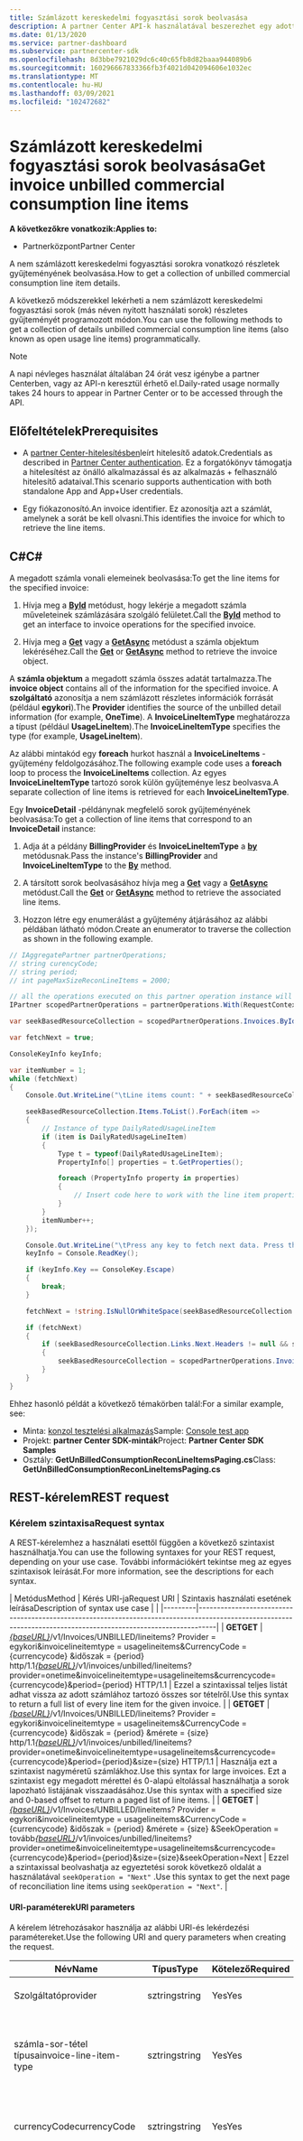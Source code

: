 ```yaml
---
title: Számlázott kereskedelmi fogyasztási sorok beolvasása
description: A partner Center API-k használatával beszerezhet egy adott számlára vonatkozó, nem számlázott kereskedelmi fogyasztási sor részleteit tartalmazó gyűjteményt.
ms.date: 01/13/2020
ms.service: partner-dashboard
ms.subservice: partnercenter-sdk
ms.openlocfilehash: 8d3bbe7921029dc6c40c65fb8d82baaa944089b6
ms.sourcegitcommit: 160296667833366fb3f4021d042094606e1032ec
ms.translationtype: MT
ms.contentlocale: hu-HU
ms.lasthandoff: 03/09/2021
ms.locfileid: "102472682"
---
```

# <a name="get-invoice-unbilled-commercial-consumption-line-items"></a><span data-ttu-id="5c8ba-103">Számlázott kereskedelmi fogyasztási sorok beolvasása</span><span class="sxs-lookup"><span data-stu-id="5c8ba-103">Get invoice unbilled commercial consumption line items</span></span>

<span data-ttu-id="5c8ba-104">**A következőkre vonatkozik:**</span><span class="sxs-lookup"><span data-stu-id="5c8ba-104">**Applies to:**</span></span>

- <span data-ttu-id="5c8ba-105">Partnerközpont</span><span class="sxs-lookup"><span data-stu-id="5c8ba-105">Partner Center</span></span>

<span data-ttu-id="5c8ba-106">A nem számlázott kereskedelmi fogyasztási sorokra vonatkozó részletek gyűjteményének beolvasása.</span><span class="sxs-lookup"><span data-stu-id="5c8ba-106">How to get a collection of unbilled commercial consumption line item details.</span></span>

<span data-ttu-id="5c8ba-107">A következő módszerekkel lekérheti a nem számlázott kereskedelmi fogyasztási sorok (más néven nyitott használati sorok) részletes gyűjteményét programozott módon.</span><span class="sxs-lookup"><span data-stu-id="5c8ba-107">You can use the following methods to get a collection of details unbilled commercial consumption line items (also known as open usage line items) programmatically.</span></span>

>[!NOTE]
><span data-ttu-id="5c8ba-108">A napi névleges használat általában 24 órát vesz igénybe a partner Centerben, vagy az API-n keresztül érhető el.</span><span class="sxs-lookup"><span data-stu-id="5c8ba-108">Daily-rated usage normally takes 24 hours to appear in Partner Center or to be accessed through the API.</span></span>

## <a name="prerequisites"></a><span data-ttu-id="5c8ba-109">Előfeltételek</span><span class="sxs-lookup"><span data-stu-id="5c8ba-109">Prerequisites</span></span>

- <span data-ttu-id="5c8ba-110">A [partner Center-hitelesítésben](partner-center-authentication.md)leírt hitelesítő adatok.</span><span class="sxs-lookup"><span data-stu-id="5c8ba-110">Credentials as described in [Partner Center authentication](partner-center-authentication.md).</span></span> <span data-ttu-id="5c8ba-111">Ez a forgatókönyv támogatja a hitelesítést az önálló alkalmazással és az alkalmazás + felhasználó hitelesítő adataival.</span><span class="sxs-lookup"><span data-stu-id="5c8ba-111">This scenario supports authentication with both standalone App and App+User credentials.</span></span>

- <span data-ttu-id="5c8ba-112">Egy fiókazonosító.</span><span class="sxs-lookup"><span data-stu-id="5c8ba-112">An invoice identifier.</span></span> <span data-ttu-id="5c8ba-113">Ez azonosítja azt a számlát, amelynek a sorát be kell olvasni.</span><span class="sxs-lookup"><span data-stu-id="5c8ba-113">This identifies the invoice for which to retrieve the line items.</span></span>

## <a name="c"></a><span data-ttu-id="5c8ba-114">C\#</span><span class="sxs-lookup"><span data-stu-id="5c8ba-114">C\#</span></span>

<span data-ttu-id="5c8ba-115">A megadott számla vonali elemeinek beolvasása:</span><span class="sxs-lookup"><span data-stu-id="5c8ba-115">To get the line items for the specified invoice:</span></span>

1. <span data-ttu-id="5c8ba-116">Hívja meg a [**ById**](/dotnet/api/microsoft.store.partnercenter.invoices.iinvoicecollection.byid) metódust, hogy lekérje a megadott számla műveleteinek számlázására szolgáló felületet.</span><span class="sxs-lookup"><span data-stu-id="5c8ba-116">Call the [**ById**](/dotnet/api/microsoft.store.partnercenter.invoices.iinvoicecollection.byid) method to get an interface to invoice operations for the specified invoice.</span></span>

2. <span data-ttu-id="5c8ba-117">Hívja meg a [**Get**](/dotnet/api/microsoft.store.partnercenter.invoices.iinvoice.get) vagy a [**GetAsync**](/dotnet/api/microsoft.store.partnercenter.invoices.iinvoice.getasync) metódust a számla objektum lekéréséhez.</span><span class="sxs-lookup"><span data-stu-id="5c8ba-117">Call the [**Get**](/dotnet/api/microsoft.store.partnercenter.invoices.iinvoice.get) or [**GetAsync**](/dotnet/api/microsoft.store.partnercenter.invoices.iinvoice.getasync) method to retrieve the invoice object.</span></span>

<span data-ttu-id="5c8ba-118">A **számla objektum** a megadott számla összes adatát tartalmazza.</span><span class="sxs-lookup"><span data-stu-id="5c8ba-118">The **invoice object** contains all of the information for the specified invoice.</span></span> <span data-ttu-id="5c8ba-119">A **szolgáltató** azonosítja a nem számlázott részletes információk forrását (például **egykori**).</span><span class="sxs-lookup"><span data-stu-id="5c8ba-119">The **Provider** identifies the source of the unbilled detail information (for example, **OneTime**).</span></span> <span data-ttu-id="5c8ba-120">A **InvoiceLineItemType** meghatározza a típust (például **UsageLineItem**).</span><span class="sxs-lookup"><span data-stu-id="5c8ba-120">The **InvoiceLineItemType** specifies the type (for example, **UsageLineItem**).</span></span>

<span data-ttu-id="5c8ba-121">Az alábbi mintakód egy **foreach** hurkot használ a **InvoiceLineItems** -gyűjtemény feldolgozásához.</span><span class="sxs-lookup"><span data-stu-id="5c8ba-121">The following example code uses a **foreach** loop to process the **InvoiceLineItems** collection.</span></span> <span data-ttu-id="5c8ba-122">Az egyes **InvoiceLineItemType** tartozó sorok külön gyűjteménye lesz beolvasva.</span><span class="sxs-lookup"><span data-stu-id="5c8ba-122">A separate collection of line items is retrieved for each **InvoiceLineItemType**.</span></span>

<span data-ttu-id="5c8ba-123">Egy **InvoiceDetail** -példánynak megfelelő sorok gyűjteményének beolvasása:</span><span class="sxs-lookup"><span data-stu-id="5c8ba-123">To get a collection of line items that correspond to an **InvoiceDetail** instance:</span></span>

1. <span data-ttu-id="5c8ba-124">Adja át a példány **BillingProvider** és **InvoiceLineItemType** a [**by**](/dotnet/api/microsoft.store.partnercenter.invoices.iinvoice.by) metódusnak.</span><span class="sxs-lookup"><span data-stu-id="5c8ba-124">Pass the instance's **BillingProvider** and **InvoiceLineItemType** to the [**By**](/dotnet/api/microsoft.store.partnercenter.invoices.iinvoice.by) method.</span></span>

2. <span data-ttu-id="5c8ba-125">A társított sorok beolvasásához hívja meg a [**Get**](/dotnet/api/microsoft.store.partnercenter.invoices.iinvoice.get) vagy a [**GetAsync**](/dotnet/api/microsoft.store.partnercenter.invoices.iinvoice.getasync) metódust.</span><span class="sxs-lookup"><span data-stu-id="5c8ba-125">Call the [**Get**](/dotnet/api/microsoft.store.partnercenter.invoices.iinvoice.get) or [**GetAsync**](/dotnet/api/microsoft.store.partnercenter.invoices.iinvoice.getasync) method to retrieve the associated line items.</span></span>
3. <span data-ttu-id="5c8ba-126">Hozzon létre egy enumerálást a gyűjtemény átjárásához az alábbi példában látható módon.</span><span class="sxs-lookup"><span data-stu-id="5c8ba-126">Create an enumerator to traverse the collection as shown in the following example.</span></span>

``` csharp
// IAggregatePartner partnerOperations;
// string curencyCode;
// string period;
// int pageMaxSizeReconLineItems = 2000;

// all the operations executed on this partner operation instance will share the same correlation Id but will differ in request Id
IPartner scopedPartnerOperations = partnerOperations.With(RequestContextFactory.Instance.Create(Guid.NewGuid()));

var seekBasedResourceCollection = scopedPartnerOperations.Invoices.ById("unbilled").By("onetime", "usagelineitems", curencyCode, period, pageMaxSizeReconLineItems).Get();

var fetchNext = true;

ConsoleKeyInfo keyInfo;

var itemNumber = 1;
while (fetchNext)
{
    Console.Out.WriteLine("\tLine items count: " + seekBasedResourceCollection.Items.Count());

    seekBasedResourceCollection.Items.ToList().ForEach(item =>
    {
        // Instance of type DailyRatedUsageLineItem
        if (item is DailyRatedUsageLineItem)
        {
            Type t = typeof(DailyRatedUsageLineItem);
            PropertyInfo[] properties = t.GetProperties();

            foreach (PropertyInfo property in properties)
            {
                // Insert code here to work with the line item properties
            }
        }
        itemNumber++;
    });

    Console.Out.WriteLine("\tPress any key to fetch next data. Press the Escape (Esc) key to quit: \n");
    keyInfo = Console.ReadKey();

    if (keyInfo.Key == ConsoleKey.Escape)
    {
        break;
    }

    fetchNext = !string.IsNullOrWhiteSpace(seekBasedResourceCollection.ContinuationToken);

    if (fetchNext)
    {
        if (seekBasedResourceCollection.Links.Next.Headers != null && seekBasedResourceCollection.Links.Next.Headers.Any())
        {
            seekBasedResourceCollection = scopedPartnerOperations.Invoices.ById("unbilled").By("onetime", "usagelineitems", curencyCode, period, pageMaxSizeReconLineItems).Seek(seekBasedResourceCollection.ContinuationToken, SeekOperation.Next);
        }
    }
}
```

<span data-ttu-id="5c8ba-127">Ehhez hasonló példát a következő témakörben talál:</span><span class="sxs-lookup"><span data-stu-id="5c8ba-127">For a similar example, see:</span></span>

- <span data-ttu-id="5c8ba-128">Minta: [konzol tesztelési alkalmazás](console-test-app.md)</span><span class="sxs-lookup"><span data-stu-id="5c8ba-128">Sample: [Console test app](console-test-app.md)</span></span>
- <span data-ttu-id="5c8ba-129">Projekt: **partner Center SDK-minták**</span><span class="sxs-lookup"><span data-stu-id="5c8ba-129">Project: **Partner Center SDK Samples**</span></span>
- <span data-ttu-id="5c8ba-130">Osztály: **GetUnBilledConsumptionReconLineItemsPaging.cs**</span><span class="sxs-lookup"><span data-stu-id="5c8ba-130">Class: **GetUnBilledConsumptionReconLineItemsPaging.cs**</span></span>

## <a name="rest-request"></a><span data-ttu-id="5c8ba-131">REST-kérelem</span><span class="sxs-lookup"><span data-stu-id="5c8ba-131">REST request</span></span>

### <a name="request-syntax"></a><span data-ttu-id="5c8ba-132">Kérelem szintaxisa</span><span class="sxs-lookup"><span data-stu-id="5c8ba-132">Request syntax</span></span>

<span data-ttu-id="5c8ba-133">A REST-kérelemhez a használati esettől függően a következő szintaxist használhatja.</span><span class="sxs-lookup"><span data-stu-id="5c8ba-133">You can use the following syntaxes for your REST request, depending on your use case.</span></span> <span data-ttu-id="5c8ba-134">További információkért tekintse meg az egyes szintaxisok leírását.</span><span class="sxs-lookup"><span data-stu-id="5c8ba-134">For more information, see the descriptions for each syntax.</span></span>

 | <span data-ttu-id="5c8ba-135">Metódus</span><span class="sxs-lookup"><span data-stu-id="5c8ba-135">Method</span></span>  | <span data-ttu-id="5c8ba-136">Kérés URI-ja</span><span class="sxs-lookup"><span data-stu-id="5c8ba-136">Request URI</span></span>         | <span data-ttu-id="5c8ba-137">Szintaxis használati esetének leírása</span><span class="sxs-lookup"><span data-stu-id="5c8ba-137">Description of syntax use case</span></span> |                                                                                                                                            |
|---------|-----------------------------------------------------------------------------------------------------------------------------------------------------------------|
| <span data-ttu-id="5c8ba-138">**GET**</span><span class="sxs-lookup"><span data-stu-id="5c8ba-138">**GET**</span></span> | <span data-ttu-id="5c8ba-139">[*{baseURL}*](partner-center-rest-urls.md)/v1/Invoices/UNBILLED/lineitems? Provider = egykori&invoicelineitemtype = usagelineitems&CurrencyCode = {currencycode} &időszak = {period} http/1.1</span><span class="sxs-lookup"><span data-stu-id="5c8ba-139">[*{baseURL}*](partner-center-rest-urls.md)/v1/invoices/unbilled/lineitems?provider=onetime&invoicelineitemtype=usagelineitems&currencycode={currencycode}&period={period} HTTP/1.1</span></span>                              | <span data-ttu-id="5c8ba-140">Ezzel a szintaxissal teljes listát adhat vissza az adott számlához tartozó összes sor tételről.</span><span class="sxs-lookup"><span data-stu-id="5c8ba-140">Use this syntax to return a full list of every line item for the given invoice.</span></span> |
| <span data-ttu-id="5c8ba-141">**GET**</span><span class="sxs-lookup"><span data-stu-id="5c8ba-141">**GET**</span></span> | <span data-ttu-id="5c8ba-142">[*{baseURL}*](partner-center-rest-urls.md)/v1/Invoices/UNBILLED/lineitems? Provider = egykori&invoicelineitemtype = usagelineitems&CurrencyCode = {currencycode} &időszak = {period} &mérete = {size} http/1.1</span><span class="sxs-lookup"><span data-stu-id="5c8ba-142">[*{baseURL}*](partner-center-rest-urls.md)/v1/invoices/unbilled/lineitems?provider=onetime&invoicelineitemtype=usagelineitems&currencycode={currencycode}&period={period}&size={size} HTTP/1.1</span></span>  | <span data-ttu-id="5c8ba-143">Használja ezt a szintaxist nagyméretű számlákhoz.</span><span class="sxs-lookup"><span data-stu-id="5c8ba-143">Use this syntax for large invoices.</span></span> <span data-ttu-id="5c8ba-144">Ezt a szintaxist egy megadott mérettel és 0-alapú eltolással használhatja a sorok lapozható listájának visszaadásához.</span><span class="sxs-lookup"><span data-stu-id="5c8ba-144">Use this syntax with a specified size and 0-based offset to return a paged list of line items.</span></span> |
| <span data-ttu-id="5c8ba-145">**GET**</span><span class="sxs-lookup"><span data-stu-id="5c8ba-145">**GET**</span></span> | <span data-ttu-id="5c8ba-146">[*{baseURL}*](partner-center-rest-urls.md)/v1/Invoices/UNBILLED/lineitems? Provider = egykori&invoicelineitemtype = usagelineitems&CurrencyCode = {currencycode} &időszak = {period} &mérete = {size} &SeekOperation = tovább</span><span class="sxs-lookup"><span data-stu-id="5c8ba-146">[*{baseURL}*](partner-center-rest-urls.md)/v1/invoices/unbilled/lineitems?provider=onetime&invoicelineitemtype=usagelineitems&currencycode={currencycode}&period={period}&size={size}&seekOperation=Next</span></span>                               | <span data-ttu-id="5c8ba-147">Ezzel a szintaxissal beolvashatja az egyeztetési sorok következő oldalát a használatával `seekOperation = "Next"` .</span><span class="sxs-lookup"><span data-stu-id="5c8ba-147">Use this syntax to get the next page of reconciliation line items using `seekOperation = "Next"`.</span></span> |

#### <a name="uri-parameters"></a><span data-ttu-id="5c8ba-148">URI-paraméterek</span><span class="sxs-lookup"><span data-stu-id="5c8ba-148">URI parameters</span></span>

<span data-ttu-id="5c8ba-149">A kérelem létrehozásakor használja az alábbi URI-és lekérdezési paramétereket.</span><span class="sxs-lookup"><span data-stu-id="5c8ba-149">Use the following URI and query parameters when creating the request.</span></span>

| <span data-ttu-id="5c8ba-150">Név</span><span class="sxs-lookup"><span data-stu-id="5c8ba-150">Name</span></span>                   | <span data-ttu-id="5c8ba-151">Típus</span><span class="sxs-lookup"><span data-stu-id="5c8ba-151">Type</span></span>   | <span data-ttu-id="5c8ba-152">Kötelező</span><span class="sxs-lookup"><span data-stu-id="5c8ba-152">Required</span></span> | <span data-ttu-id="5c8ba-153">Leírás</span><span class="sxs-lookup"><span data-stu-id="5c8ba-153">Description</span></span>                                                                     |
|------------------------|--------|----------|---------------------------------------------------------------------------------|
| <span data-ttu-id="5c8ba-154">Szolgáltató</span><span class="sxs-lookup"><span data-stu-id="5c8ba-154">provider</span></span>               | <span data-ttu-id="5c8ba-155">sztring</span><span class="sxs-lookup"><span data-stu-id="5c8ba-155">string</span></span> | <span data-ttu-id="5c8ba-156">Yes</span><span class="sxs-lookup"><span data-stu-id="5c8ba-156">Yes</span></span>      | <span data-ttu-id="5c8ba-157">A szolgáltató: "**egykori**".</span><span class="sxs-lookup"><span data-stu-id="5c8ba-157">The provider: "**OneTime**".</span></span>                                                |
| <span data-ttu-id="5c8ba-158">számla-sor-tétel típusa</span><span class="sxs-lookup"><span data-stu-id="5c8ba-158">invoice-line-item-type</span></span> | <span data-ttu-id="5c8ba-159">sztring</span><span class="sxs-lookup"><span data-stu-id="5c8ba-159">string</span></span> | <span data-ttu-id="5c8ba-160">Yes</span><span class="sxs-lookup"><span data-stu-id="5c8ba-160">Yes</span></span>      | <span data-ttu-id="5c8ba-161">A számla részleteinek típusa: "**UsageLineItems**", "**UsageLineItems**".</span><span class="sxs-lookup"><span data-stu-id="5c8ba-161">The type of invoice detail: "**UsageLineItems**", "**UsageLineItems**".</span></span>               |
| <span data-ttu-id="5c8ba-162">currencyCode</span><span class="sxs-lookup"><span data-stu-id="5c8ba-162">currencyCode</span></span>           | <span data-ttu-id="5c8ba-163">sztring</span><span class="sxs-lookup"><span data-stu-id="5c8ba-163">string</span></span> | <span data-ttu-id="5c8ba-164">Yes</span><span class="sxs-lookup"><span data-stu-id="5c8ba-164">Yes</span></span>      | <span data-ttu-id="5c8ba-165">A nem számlázott sorok pénznemkódja.</span><span class="sxs-lookup"><span data-stu-id="5c8ba-165">The currency code for the unbilled line items.</span></span>                                  |
| <span data-ttu-id="5c8ba-166">period</span><span class="sxs-lookup"><span data-stu-id="5c8ba-166">period</span></span>                 | <span data-ttu-id="5c8ba-167">sztring</span><span class="sxs-lookup"><span data-stu-id="5c8ba-167">string</span></span> | <span data-ttu-id="5c8ba-168">Yes</span><span class="sxs-lookup"><span data-stu-id="5c8ba-168">Yes</span></span>      | <span data-ttu-id="5c8ba-169">A nem számlázott felderítés időtartama (például: **current**, **Previous**).</span><span class="sxs-lookup"><span data-stu-id="5c8ba-169">The period for unbilled recon (for example: **current**, **previous**).</span></span> <span data-ttu-id="5c8ba-170">Tegyük fel, hogy a számlázási ciklus (01/01/2020 – 01/31/2020) nem számlázott használati adatait kell lekérdezni januárban, válassza a **"jelenlegi",** "else **" (előző) lehetőséget.**</span><span class="sxs-lookup"><span data-stu-id="5c8ba-170">Suppose you need to query your unbilled usage data of the billing cycle (01/01/2020 – 01/31/2020) in January, choose period as **“Current,”** else **“Previous.”**</span></span> |
| <span data-ttu-id="5c8ba-171">size</span><span class="sxs-lookup"><span data-stu-id="5c8ba-171">size</span></span>                   | <span data-ttu-id="5c8ba-172">szám</span><span class="sxs-lookup"><span data-stu-id="5c8ba-172">number</span></span> | <span data-ttu-id="5c8ba-173">No</span><span class="sxs-lookup"><span data-stu-id="5c8ba-173">No</span></span>       | <span data-ttu-id="5c8ba-174">A visszaadni kívánt elemek maximális száma.</span><span class="sxs-lookup"><span data-stu-id="5c8ba-174">The maximum number of items to return.</span></span> <span data-ttu-id="5c8ba-175">Az alapértelmezett méret 2000.</span><span class="sxs-lookup"><span data-stu-id="5c8ba-175">The default size is 2000.</span></span>                    |
| <span data-ttu-id="5c8ba-176">seekOperation</span><span class="sxs-lookup"><span data-stu-id="5c8ba-176">seekOperation</span></span>          | <span data-ttu-id="5c8ba-177">sztring</span><span class="sxs-lookup"><span data-stu-id="5c8ba-177">string</span></span> | <span data-ttu-id="5c8ba-178">No</span><span class="sxs-lookup"><span data-stu-id="5c8ba-178">No</span></span>       | <span data-ttu-id="5c8ba-179">Állítsa be `seekOperation=Next` az egyeztetési sorok következő oldalának beolvasásához.</span><span class="sxs-lookup"><span data-stu-id="5c8ba-179">Set `seekOperation=Next` to get the next page of reconciliation line items.</span></span>                |

### <a name="request-headers"></a><span data-ttu-id="5c8ba-180">Kérésfejlécek</span><span class="sxs-lookup"><span data-stu-id="5c8ba-180">Request headers</span></span>

<span data-ttu-id="5c8ba-181">További információ: a [partneri központ Rest-fejlécei](headers.md).</span><span class="sxs-lookup"><span data-stu-id="5c8ba-181">For more information, see [Partner Center REST headers](headers.md).</span></span>

### <a name="request-body"></a><span data-ttu-id="5c8ba-182">A kérés törzse</span><span class="sxs-lookup"><span data-stu-id="5c8ba-182">Request body</span></span>

<span data-ttu-id="5c8ba-183">Nincsenek.</span><span class="sxs-lookup"><span data-stu-id="5c8ba-183">None.</span></span>

## <a name="rest-response"></a><span data-ttu-id="5c8ba-184">REST-válasz</span><span class="sxs-lookup"><span data-stu-id="5c8ba-184">REST response</span></span>

<span data-ttu-id="5c8ba-185">Ha a művelet sikeres, a válasz tartalmazza a sor elem részleteinek gyűjteményét.</span><span class="sxs-lookup"><span data-stu-id="5c8ba-185">If successful, the response contains the collection of line item details.</span></span>

<span data-ttu-id="5c8ba-186">*A sor **ChargeType** az érték **megvásárlása** **újra** van leképezve, és az érték- **visszatérítés** a **megszakításra** van leképezve.*</span><span class="sxs-lookup"><span data-stu-id="5c8ba-186">*For the line item **ChargeType**, the value **Purchase** is mapped to **New** and the value **Refund** is mapped to **Cancel**.*</span></span>

### <a name="response-success-and-error-codes"></a><span data-ttu-id="5c8ba-187">Válasz sikeres és hibakódok</span><span class="sxs-lookup"><span data-stu-id="5c8ba-187">Response success and error codes</span></span>

<span data-ttu-id="5c8ba-188">Minden válaszhoz tartozik egy HTTP-állapotkód, amely a sikeres vagy sikertelen és a további hibakeresési adatokat jelzi.</span><span class="sxs-lookup"><span data-stu-id="5c8ba-188">Each response comes with an HTTP status code that indicates success or failure and additional debugging information.</span></span> <span data-ttu-id="5c8ba-189">A kód, a hiba típusa és a további paraméterek olvasásához használjon hálózati nyomkövetési eszközt.</span><span class="sxs-lookup"><span data-stu-id="5c8ba-189">Use a network trace tool to read this code, error type, and additional parameters.</span></span> <span data-ttu-id="5c8ba-190">A teljes listát a következő témakörben tekintheti meg: [partner Center Rest](error-codes.md)-hibakódok.</span><span class="sxs-lookup"><span data-stu-id="5c8ba-190">For the full list, see [Partner Center REST error codes](error-codes.md).</span></span>

## <a name="request-response-examples"></a><span data-ttu-id="5c8ba-191">Kérelem – válasz példák</span><span class="sxs-lookup"><span data-stu-id="5c8ba-191">Request-response examples</span></span>

### <a name="request-response-example-1"></a><span data-ttu-id="5c8ba-192">Kérelem – válasz 1. példa</span><span class="sxs-lookup"><span data-stu-id="5c8ba-192">Request-response example 1</span></span>

<span data-ttu-id="5c8ba-193">A következő részletek a példára vonatkoznak:</span><span class="sxs-lookup"><span data-stu-id="5c8ba-193">The following details apply to this example:</span></span>

- <span data-ttu-id="5c8ba-194">**Szolgáltató**: **egykori**</span><span class="sxs-lookup"><span data-stu-id="5c8ba-194">**Provider**: **OneTime**</span></span>
- <span data-ttu-id="5c8ba-195">**InvoiceLineItemType**: **UsageLineItems**</span><span class="sxs-lookup"><span data-stu-id="5c8ba-195">**InvoiceLineItemType**: **UsageLineItems**</span></span>
- <span data-ttu-id="5c8ba-196">**Időszak**: **előző**</span><span class="sxs-lookup"><span data-stu-id="5c8ba-196">**Period**: **Previous**</span></span>

#### <a name="request-example-1"></a><span data-ttu-id="5c8ba-197">1. példa kérés</span><span class="sxs-lookup"><span data-stu-id="5c8ba-197">Request example 1</span></span>

```http
GET https://api.partnercenter.microsoft.com/v1//invoices/unbilled/lineitems?provider=onetime&invoicelineitemtype=usagelineitems&currencycode=usd&period=previous&size=2000 HTTP/1.1
Authorization: Bearer <token>
Accept: application/json
MS-RequestId: 1234ecb8-37af-45f4-a1a1-358de3ca2b9e
MS-CorrelationId: 5e612512-4345-4bb0-866e-47aeda031234
X-Locale: en-US
MS-PartnerCenter-Application: Partner Center .NET SDK Samples
Host: api.partnercenter.microsoft.com
```

### <a name="response-example-1"></a><span data-ttu-id="5c8ba-198">1. válasz – példa</span><span class="sxs-lookup"><span data-stu-id="5c8ba-198">Response example 1</span></span>

```http
HTTP/1.1 200 OK
Content-Length: 2484
Content-Type: application/json; charset=utf-8
MS-CorrelationId: 5e612512-4345-4bb0-866e-47aeda031234
MS-RequestId: 1234ecb8-37af-45f4-a1a1-358de3ca2b9e
MS-CV: bpqyomePDUqrSSYC.0
MS-ServerId: 202010406
Date: Wed, 20 Feb 2019 19:59:27 GMT

{
    "totalCount": 2,
    "items": [
        {
            "partnerId": "00083575-bbd0-54de-b2ad-0f5b0e927d71",
            "partnerName": "MTBC",
            "customerId": "",
            "customerName": "",
            "customerDomainName": "",
            "invoiceNumber": "",
            "productId": "",
            "skuId": "",
            "availabilityId": "",
            "skuName": "VM-Series Next-Generation Firewall (Bundle 2 PAYG)",
            "productName": "VM-Series Next Generation Firewall",
            "publisherName": "Test Alto Networks, Inc.",
            "publisherId": "",
            "subscriptionId": "12345678-04d9-421c-baf8-e3b8dd62ddba",
            "subscriptionDescription": "Pay-As-You-Go",
            "chargeStartDate": "2019-01-01T00:00:00Z",
            "chargeEndDate": "2019-02-01T00:00:00Z",
            "usageDate": "2019-01-01T00:00:00Z",
            "meterType": "1 Compute Hour - 4core",
            "meterCategory": "Virtual Machine Licenses",
            "meterId": "4core",
            "meterSubCategory": "VM-Series Next Generation Firewall",
            "meterName": "VM-Series Next Generation Firewall - VM-Series Next-Generation Firewall (Bundle 2 PAYG) - 4 Core Hours",
            "meterRegion": "",
            "unitOfMeasure": "1 Hour",
            "resourceLocation": "EASTUS",
            "consumedService": "Microsoft.Compute",
            "resourceGroup": "ECH-PAN-RG",
            "resourceUri": "/subscriptions/12345678-04d9-421c-baf8-e3b8dd62ddba/resourceGroups/ECH-PAN-RG/providers/Microsoft.Compute/virtualMachines/echpanfw",
            "tags": "",
            "additionalInfo": "{  \"ImageType\": null,  \"ServiceType\": \"Standard_D3_v2\",  \"VMName\": null,  \"VMProperties\": null,  \"UsageType\": \"ComputeHR_SW\"}",
            "serviceInfo1": "",
            "serviceInfo2": "",
            "customerCountry": "",
            "mpnId": "1234567",
            "resellerMpnId": "",
            "chargeType": "",
            "unitPrice": 1.2799888920023,
            "quantity": 24.0,
            "unitType": "",
            "billingPreTaxTotal": 30.7197334080551,
            "billingCurrency": "USD",
            "pricingPreTaxTotal": 30.7197334080551,
            "pricingCurrency": "USD",
            "entitlementId": "1234547f-b249-4edd-9319-637862d8c0b4",
            "entitlementDescription": "Partner Subscription",
            "pcToBCExchangeRate": 1,
            "pcToBCExchangeRateDate": "2019-08-01T00:00:00Z",
            "effectiveUnitPrice": 0,
            "rateOfPartnerEarnedCredit": 0,
            "invoiceLineItemType": "usage_line_items",
            "billingProvider": "marketplace",
            "attributes": {
                "objectType": "DailyRatedUsageLineItem"
            }
         },
         {
            "partnerId": "00083575-bbd0-54de-b2ad-0f5b0e927d71",
            "partnerName": "MTBC",
            "customerId": "",
            "customerName": "",
            "customerDomainName": "",
            "invoiceNumber": "",
            "productId": "",
            "skuId": "",
            "availabilityId": "",
            "skuName": "VM-Series Next-Generation Firewall (Bundle 2 PAYG)",
            "productName": "VM-Series Next Generation Firewall",
            "publisherName": "Test Alto Networks, Inc.",
            "publisherId": "",
            "subscriptionId": "12345678-04d9-421c-baf8-e3b8dd62ddba",
            "subscriptionDescription": "Pay-As-You-Go",
            "chargeStartDate": "2019-01-01T00:00:00Z",
            "chargeEndDate": "2019-02-01T00:00:00Z",
            "usageDate": "2019-01-02T00:00:00Z",
            "meterType": "1 Compute Hour - 4core",
            "meterCategory": "Virtual Machine Licenses",
            "meterId": "4core",
            "meterSubCategory": "VM-Series Next Generation Firewall",
            "meterName": "VM-Series Next Generation Firewall - VM-Series Next-Generation Firewall (Bundle 2 PAYG) - 4 Core Hours",
            "meterRegion": "",
            "unitOfMeasure": "1 Hour",
            "resourceLocation": "EASTUS",
            "consumedService": "Microsoft.Compute",
            "resourceGroup": "ECH-PAN-RG",
            "resourceUri": "/subscriptions/12345678-04d9-421c-baf8-e3b8dd62ddba/resourceGroups/ECH-PAN-RG/providers/Microsoft.Compute/virtualMachines/echpanfw",
            "tags": "",
            "additionalInfo": "{  \"ImageType\": null,  \"ServiceType\": \"Standard_D3_v2\",  \"VMName\": null,  \"VMProperties\": null,  \"UsageType\": \"ComputeHR_SW\"}",
            "serviceInfo1": "",
            "serviceInfo2": "",
            "customerCountry": "",
            "mpnId": "1234567",
            "resellerMpnId": "",
            "chargeType": "",
            "unitPrice": 1.2799888920023,
            "quantity": 24.0,
            "unitType": "",
            "billingPreTaxTotal": 30.7197334080551,
            "billingCurrency": "USD",
            "pricingPreTaxTotal": 30.7197334080551,
            "pricingCurrency": "USD",
            "entitlementId": "31cdf47f-b249-4edd-9319-637862d12345",
            "entitlementDescription": "Partner Subscription",
            "pcToBCExchangeRate": 1,
            "pcToBCExchangeRateDate": "2019-08-01T00:00:00Z",
            "effectiveUnitPrice": 0,
            "rateOfPartnerEarnedCredit": 0,
            "invoiceLineItemType": "usage_line_items",
            "billingProvider": "marketplace",
            "attributes": {
                "objectType": "DailyRatedUsageLineItem"
            }
        }
    ],
    "links": {
        "self": {
            "uri": "/invoices/unbilled/lineitems?provider=onetime&invoicelineitemtype=usagelineitems&currencycode=usd&period=previous&size=2000",
            "method": "GET",
            "headers": []
        },
        "next": {
            "uri": "/invoices/unbilled/lineitems?provider=onetime&invoicelineitemtype=usagelineitems&currencycode=usd&period=previous&size=2000&seekOperation=Next",
            "method": "GET",
            "headers": [
                {
                    "key": "MS-ContinuationToken",
                    "value": "AQAAAA=="
                }
            ]
        }
    },
    "attributes": {
        "objectType": "Collection"
    }
}
```

### <a name="request-response-example-2"></a><span data-ttu-id="5c8ba-199">Kérelem – válasz 2. példa</span><span class="sxs-lookup"><span data-stu-id="5c8ba-199">Request-response example 2</span></span>

<span data-ttu-id="5c8ba-200">A következő részletek a példára vonatkoznak:</span><span class="sxs-lookup"><span data-stu-id="5c8ba-200">The following details apply to this example:</span></span>

- <span data-ttu-id="5c8ba-201">**Szolgáltató**: **egykori**</span><span class="sxs-lookup"><span data-stu-id="5c8ba-201">**Provider**: **OneTime**</span></span>
- <span data-ttu-id="5c8ba-202">**InvoiceLineItemType**: **UsageLineItems**</span><span class="sxs-lookup"><span data-stu-id="5c8ba-202">**InvoiceLineItemType**: **UsageLineItems**</span></span>
- <span data-ttu-id="5c8ba-203">**Időszak**: **előző**</span><span class="sxs-lookup"><span data-stu-id="5c8ba-203">**Period**: **Previous**</span></span>
- <span data-ttu-id="5c8ba-204">**SeekOperation**: **következő**</span><span class="sxs-lookup"><span data-stu-id="5c8ba-204">**SeekOperation**: **Next**</span></span>

#### <a name="request-example-2"></a><span data-ttu-id="5c8ba-205">2. példa a kérelemre</span><span class="sxs-lookup"><span data-stu-id="5c8ba-205">Request example 2</span></span>

```http
GET https://api.partnercenter.microsoft.com/v1/invoices/unbilled/lineitems?provider=onetime&invoiceLineItemType=usagelineitems&currencyCode=usd&period=previous&size=2000&seekoperation=next HTTP/1.1
Authorization: Bearer <token>
Accept: application/json
MS-ContinuationToken: d19617b8-fbe5-4684-a5d8-0230972fb0cf,0705c4a9-39f7-4261-ba6d-53e24a9ce47d_a4ayc/80/OGda4BO/1o/V0etpOqiLx1JwB5S3beHW0s=,0d81c700-98b4-4b13-9129-ffd5620f72e7
MS-RequestId: 1234ecb8-37af-45f4-a1a1-358de3ca2b9e
MS-CorrelationId: 5e612512-4345-4bb0-866e-47aeda031234
X-Locale: en-US
MS-PartnerCenter-Application: Partner Center .NET SDK Samples
Host: api.partnercenter.microsoft.com
```

#### <a name="response-example-2"></a><span data-ttu-id="5c8ba-206">2. válasz – példa</span><span class="sxs-lookup"><span data-stu-id="5c8ba-206">Response example 2</span></span>

```http
HTTP/1.1 200 OK
Content-Length: 2484
Content-Type: application/json; charset=utf-8
MS-CorrelationId: 5e612512-4345-4bb0-866e-47aeda031234
MS-RequestId: 1234ecb8-37af-45f4-a1a1-358de3ca2b9e
MS-CV: bpqyomePDUqrSSYC.0
MS-ServerId: 202010406
Date: Wed, 20 Feb 2019 19:59:27 GMT

{
    "totalCount": 1,
    "items": [
        {
            "partnerId": "00083575-bbd0-54de-b2ad-0f5b0e927d71",
            "partnerName": "MTBC",
            "customerId": "",
            "customerName": "",
            "customerDomainName": "",
            "invoiceNumber": "",
            "productId": "",
            "skuId": "",
            "availabilityId": "",
            "skuName": "VM-Series Next-Generation Firewall (Bundle 2 PAYG)",
            "productName": "VM-Series Next Generation Firewall",
            "publisherName": "Test Alto Networks, Inc.",
            "publisherId": "",
            "subscriptionId": "12345678-04d9-421c-baf8-e3b8dd62ddba",
            "subscriptionDescription": "Pay-As-You-Go",
            "chargeStartDate": "2019-01-01T00:00:00Z",
            "chargeEndDate": "2019-02-01T00:00:00Z",
            "usageDate": "2019-01-02T00:00:00Z",
            "meterType": "1 Compute Hour - 4core",
            "meterCategory": "Virtual Machine Licenses",
            "meterId": "4core",
            "meterSubCategory": "VM-Series Next Generation Firewall",
            "meterName": "VM-Series Next Generation Firewall - VM-Series Next-Generation Firewall (Bundle 2 PAYG) - 4 Core Hours",
            "meterRegion": "",
            "unitOfMeasure": "1 Hour",
            "resourceLocation": "EASTUS",
            "consumedService": "Microsoft.Compute",
            "resourceGroup": "ECH-PAN-RG",
            "resourceUri": "/subscriptions/12345678-04d9-421c-baf8-e3b8dd62ddba/resourceGroups/ECH-PAN-RG/providers/Microsoft.Compute/virtualMachines/echpanfw",
            "tags": "",
            "additionalInfo": "{  \"ImageType\": null,  \"ServiceType\": \"Standard_D3_v2\",  \"VMName\": null,  \"VMProperties\": null,  \"UsageType\": \"ComputeHR_SW\"}",
            "serviceInfo1": "",
            "serviceInfo2": "",
            "customerCountry": "",
            "mpnId": "1234567",
            "resellerMpnId": "",
            "chargeType": "",
            "unitPrice": 1.2799888920023,
            "quantity": 24.0,
            "unitType": "",
            "billingPreTaxTotal": 30.7197334080551,
            "billingCurrency": "USD",
            "pricingPreTaxTotal": 30.7197334080551,
            "pricingCurrency": "USD",
            "entitlementId": "31cdf47f-b249-4edd-9319-637862d8c0b4",
            "entitlementDescription": "Partner Subscription",
            "pcToBCExchangeRate": 1,
            "pcToBCExchangeRateDate": "2019-08-01T00:00:00Z",
            "effectiveUnitPrice": 0,
            "rateOfPartnerEarnedCredit": 0,
            "invoiceLineItemType": "usage_line_items",
            "billingProvider": "marketplace",
            "attributes": {
                "objectType": "DailyRatedUsageLineItem"
            }
        }
    ],
    "links": {
        "self": {
             "uri": "/invoices/unbilled/lineitems?provider=onetime&invoicelineitemtype=usagelineitems&currencycode=usd&period=previous&size=2000",
            "method": "GET",
            "headers": []
        }
    },
    "attributes": {
        "objectType": "Collection"
    }
}
```
